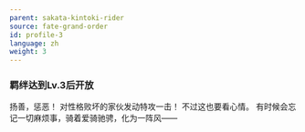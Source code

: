 ```yaml
---
parent: sakata-kintoki-rider
source: fate-grand-order
id: profile-3
language: zh
weight: 3
---
```


### 羁绊达到Lv.3后开放

扬善，惩恶！
对性格败坏的家伙发动特攻一击！
不过这也要看心情。
有时候会忘记一切麻烦事，骑着爱骑驰骋，化为一阵风——
